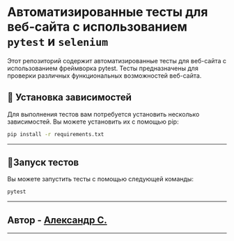 # Автоматизированные тесты для веб-сайта с использованием `pytest` и `selenium`

Этот репозиторий содержит автоматизированные тесты для веб-сайта с использованием фреймворка pytest. Тесты предназначены
для проверки различных функциональных возможностей веб-сайта.


## 🚀 Установка зависимостей

Для выполнения тестов вам потребуется установить несколько зависимостей. Вы можете установить их с помощью pip:

```bash
pip install -r requirements.txt
```


***

## 🏁Запуск тестов

Вы можете запустить тесты с помощью следующей команды:

```bash
pytest
```

***

## Автор - [Александр С.](github.com/AlexandrSakulin)

***
